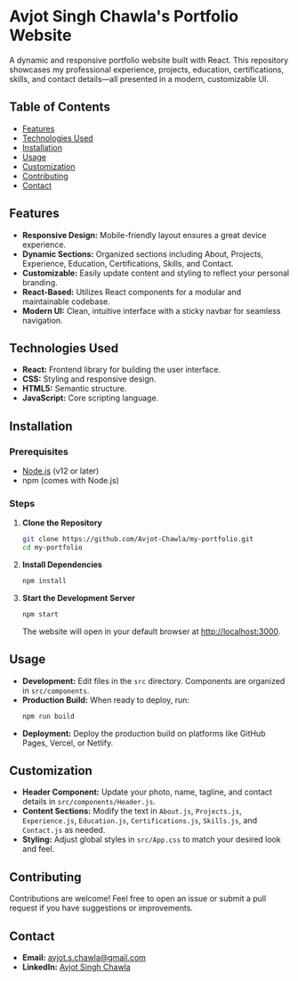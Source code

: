 # Avjot Singh Chawla's Portfolio Website

A dynamic and responsive portfolio website built with React. This repository showcases my professional experience, projects, education, certifications, skills, and contact details—all presented in a modern, customizable UI.

## Table of Contents
- [Features](#features)
- [Technologies Used](#technologies-used)
- [Installation](#installation)
- [Usage](#usage)
- [Customization](#customization)
- [Contributing](#contributing)
- [Contact](#contact)

## Features
- **Responsive Design:** Mobile-friendly layout ensures a great device experience.
- **Dynamic Sections:** Organized sections including About, Projects, Experience, Education, Certifications, Skills, and Contact.
- **Customizable:** Easily update content and styling to reflect your personal branding.
- **React-Based:** Utilizes React components for a modular and maintainable codebase.
- **Modern UI:** Clean, intuitive interface with a sticky navbar for seamless navigation.

## Technologies Used
- **React:** Frontend library for building the user interface.
- **CSS:** Styling and responsive design.
- **HTML5:** Semantic structure.
- **JavaScript:** Core scripting language.

## Installation

### Prerequisites
- [Node.js](https://nodejs.org/) (v12 or later)
- npm (comes with Node.js)

### Steps
1. **Clone the Repository**
   ```bash
   git clone https://github.com/Avjot-Chawla/my-portfolio.git
   cd my-portfolio
   ```
2. **Install Dependencies**
   ```bash
   npm install
   ```
3. **Start the Development Server**
   ```bash
   npm start
   ```
   The website will open in your default browser at [http://localhost:3000](http://localhost:3000).

## Usage
- **Development:** Edit files in the `src` directory. Components are organized in `src/components`.
- **Production Build:** When ready to deploy, run:
  ```bash
  npm run build
  ```
- **Deployment:** Deploy the production build on platforms like GitHub Pages, Vercel, or Netlify.

## Customization
- **Header Component:** Update your photo, name, tagline, and contact details in `src/components/Header.js`.
- **Content Sections:** Modify the text in `About.js`, `Projects.js`, `Experience.js`, `Education.js`, `Certifications.js`, `Skills.js`, and `Contact.js` as needed.
- **Styling:** Adjust global styles in `src/App.css` to match your desired look and feel.

## Contributing
Contributions are welcome! Feel free to open an issue or submit a pull request if you have suggestions or improvements.

## Contact
- **Email:** [avjot.s.chawla@gmail.com](mailto:avjot.s.chawla@gmail.com)
- **LinkedIn:** [Avjot Singh Chawla](https://www.linkedin.com/in/avjot-singh-chawla)
